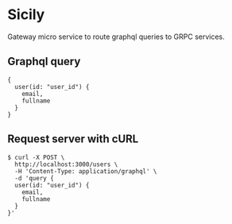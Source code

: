 # Sicily

Gateway micro service to route graphql queries to GRPC services.

## Graphql query

```
{
  user(id: "user_id") {
    email,
    fullname
  }
}
```

## Request server with cURL

```
$ curl -X POST \
  http://localhost:3000/users \
  -H 'Content-Type: application/graphql' \
  -d 'query {
  user(id: "user_id") {
    email,
    fullname
  }
}'
```